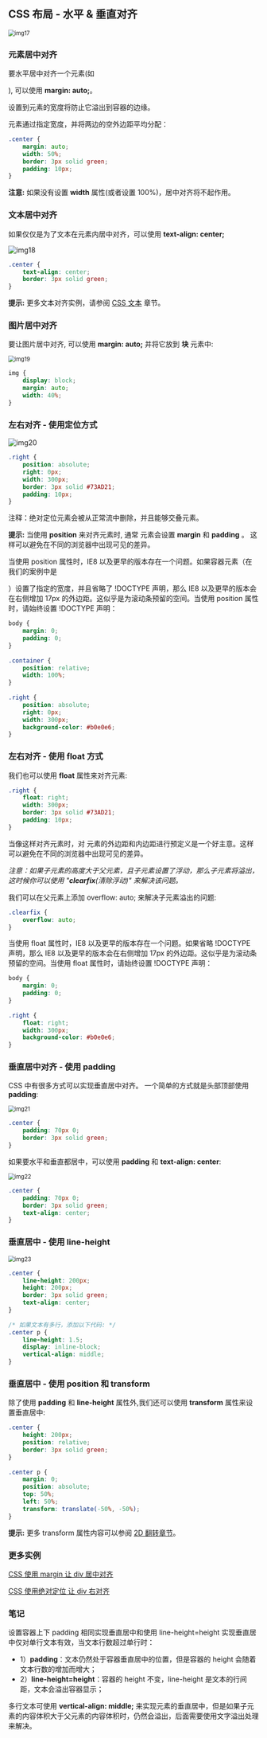 ## CSS 布局 - 水平 & 垂直对齐

<img src="D:\Programs\Typora\img\img17.png" alt="img17" style="zoom:80%;" />

### 元素居中对齐

要水平居中对齐一个元素(如 <div>), 可以使用 **margin: auto;**。

设置到元素的宽度将防止它溢出到容器的边缘。

元素通过指定宽度，并将两边的空外边距平均分配：

```css
.center {
    margin: auto;
    width: 50%;
    border: 3px solid green;
    padding: 10px;
}
```

**注意:** 如果没有设置 **width** 属性(或者设置 100%)，居中对齐将不起作用。

### 文本居中对齐

如果仅仅是为了文本在元素内居中对齐，可以使用 **text-align: center;**

![img18](D:\Programs\Typora\img\img18.png)

```css
.center {
    text-align: center;
    border: 3px solid green;
}
```

**提示:** 更多文本对齐实例，请参阅 [CSS 文本](https://www.runoob.com/css/css-text.html) 章节。

### 图片居中对齐

要让图片居中对齐, 可以使用 **margin: auto;** 并将它放到 **块** 元素中:

<img src="D:\Programs\Typora\img\img19.png" alt="img19" style="zoom:80%;" />

```css
img {
    display: block;
    margin: auto;
    width: 40%;
}
```

### 左右对齐 - 使用定位方式

![img20](D:\Programs\Typora\img\img20.png)

```css
.right {
    position: absolute;
    right: 0px;
    width: 300px;
    border: 3px solid #73AD21;
    padding: 10px;
}
```

注释：绝对定位元素会被从正常流中删除，并且能够交叠元素。

**提示:** 当使用 **position** 来对齐元素时, 通常 **<body>** 元素会设置 **margin** 和 **padding** 。 这样可以避免在不同的浏览器中出现可见的差异。

当使用 position 属性时，IE8 以及更早的版本存在一个问题。如果容器元素（在我们的案例中是 <div class="container">）设置了指定的宽度，并且省略了 !DOCTYPE 声明，那么 IE8 以及更早的版本会在右侧增加 17px 的外边距。这似乎是为滚动条预留的空间。当使用 position 属性时，请始终设置 !DOCTYPE 声明：

```css
body {
    margin: 0;
    padding: 0;
}
 
.container {
    position: relative;
    width: 100%;
}
 
.right {
    position: absolute;
    right: 0px;
    width: 300px;
    background-color: #b0e0e6;
}
```

### 左右对齐 - 使用 float 方式

我们也可以使用 **float** 属性来对齐元素:

```css
.right {
    float: right;
    width: 300px;
    border: 3px solid #73AD21;
    padding: 10px;
}
```

当像这样对齐元素时，对 <body> 元素的外边距和内边距进行预定义是一个好主意。这样可以避免在不同的浏览器中出现可见的差异。

*注意：如果子元素的高度大于父元素，且子元素设置了浮动，那么子元素将溢出，这时候你可以使用 "**clearfix**(清除浮动)" 来解决该问题。*

我们可以在父元素上添加 overflow: auto; 来解决子元素溢出的问题:

```css
.clearfix {
    overflow: auto;
}
```

当使用 float 属性时，IE8 以及更早的版本存在一个问题。如果省略 !DOCTYPE 声明，那么 IE8 以及更早的版本会在右侧增加 17px 的外边距。这似乎是为滚动条预留的空间。当使用 float 属性时，请始终设置 !DOCTYPE 声明：

```css
body {
    margin: 0;
    padding: 0;
}
 
.right {
    float: right;
    width: 300px;
    background-color: #b0e0e6;
}
```

### 垂直居中对齐 - 使用 padding

CSS 中有很多方式可以实现垂直居中对齐。 一个简单的方式就是头部顶部使用 **padding**:

<img src="D:\Programs\Typora\img\img21.png" alt="img21" style="zoom:80%;" />

```css
.center {
    padding: 70px 0;
    border: 3px solid green;
}
```

如果要水平和垂直都居中，可以使用 **padding** 和 **text-align: center**:

<img src="D:\Programs\Typora\img\img22.png" alt="img22" style="zoom:80%;" />

```css
.center {
    padding: 70px 0;
    border: 3px solid green;
    text-align: center;
}
```

### 垂直居中 - 使用 line-height

<img src="D:\Programs\Typora\img\img23.png" alt="img23" style="zoom:80%;" />

```css
.center {
    line-height: 200px;
    height: 200px;
    border: 3px solid green;
    text-align: center;
}
 
/* 如果文本有多行，添加以下代码: */
.center p {
    line-height: 1.5;
    display: inline-block;
    vertical-align: middle;
}
```

### 垂直居中 - 使用 position 和 transform

除了使用 **padding** 和 **line-height** 属性外,我们还可以使用 **transform** 属性来设置垂直居中:

```css
.center { 
    height: 200px;
    position: relative;
    border: 3px solid green; 
}
 
.center p {
    margin: 0;
    position: absolute;
    top: 50%;
    left: 50%;
    transform: translate(-50%, -50%);
}
```

**提示:** 更多 transform 属性内容可以参阅 [2D 翻转章节](https://www.runoob.com/css/css3-2dtransforms.html)。

### 更多实例

[CSS 使用 margin 让 div 居中对齐](https://c.runoob.com/codedemo/3360)

[CSS 使用绝对定位 让 div 右对齐](https://c.runoob.com/codedemo/3361)

### 笔记

设置容器上下 padding 相同实现垂直居中和使用 line-height=height 实现垂直居中仅对单行文本有效，当文本行数超过单行时：

-  1）**padding**：文本仍然处于容器垂直居中的位置，但是容器的 height 会随着文本行数的增加而增大；
-  2）**line-height=height**：容器的 height 不变，line-height 是文本的行间距，文本会溢出容器显示；

多行文本可使用 **vertical-align: middle;** 来实现元素的垂直居中，但是如果子元素的内容体积大于父元素的内容体积时，仍然会溢出，后面需要使用文字溢出处理来解决。
